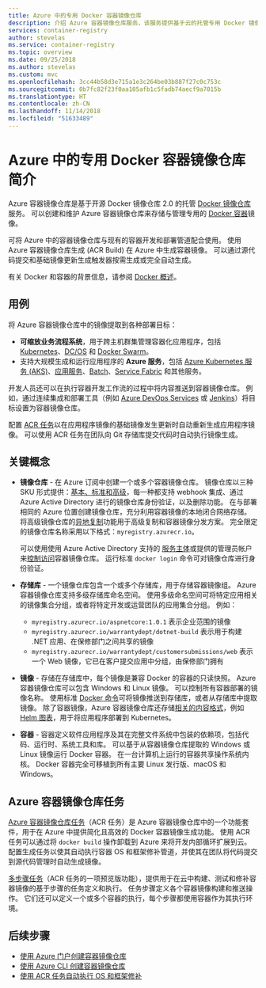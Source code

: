 ```yaml
---
title: Azure 中的专用 Docker 容器镜像仓库
description: 介绍 Azure 容器镜像仓库服务，该服务提供基于云的托管专用 Docker 镜像仓库。
services: container-registry
author: stevelas
ms.service: container-registry
ms.topic: overview
ms.date: 09/25/2018
ms.author: stevelas
ms.custom: mvc
ms.openlocfilehash: 3cc44b58d3e715a1e3c264be03b887f27c0c753c
ms.sourcegitcommit: 0b7fc82f23f0aa105afb1c5fadb74aecf9a7015b
ms.translationtype: HT
ms.contentlocale: zh-CN
ms.lasthandoff: 11/14/2018
ms.locfileid: "51633489"
---
```

# <a name="introduction-to-private-docker-container-registries-in-azure"></a>Azure 中的专用 Docker 容器镜像仓库简介

Azure 容器镜像仓库是基于开源 Docker 镜像仓库 2.0 的托管 [Docker 镜像仓库](https://docs.docker.com/registry/)服务。 可以创建和维护 Azure 容器镜像仓库来存储与管理专用的 [Docker 容器](https://www.docker.com/what-docker)镜像。

可将 Azure 中的容器镜像仓库与现有的容器开发和部署管道配合使用。 使用 Azure 容器镜像仓库生成 (ACR Build) 在 Azure 中生成容器镜像。 可以通过源代码提交和基础镜像更新生成触发器按需生成或完全自动生成。

有关 Docker 和容器的背景信息，请参阅 [Docker 概述](https://docs.docker.com/engine/docker-overview/)。

## <a name="use-cases"></a>用例

将 Azure 容器镜像仓库中的镜像提取到各种部署目标：

* **可缩放业务流程系统**，用于跨主机群集管理容器化应用程序，包括 [Kubernetes](http://kubernetes.io/docs/)、[DC/OS](https://docs.mesosphere.com/) 和 [Docker Swarm](https://docs.docker.com/swarm/)。
* 支持大规模生成和运行应用程序的 **Azure 服务**，包括 [Azure Kubernetes 服务 (AKS)](../aks/index.yml)、[应用服务](../app-service/index.yml)、[Batch](../batch/index.yml)、[Service Fabric](/azure/service-fabric/) 和其他服务。

开发人员还可以在执行容器开发工作流的过程中将内容推送到容器镜像仓库。 例如，通过连续集成和部署工具（例如 [Azure DevOps Services](https://docs.microsoft.com/azure/devops/) 或 [Jenkins](https://jenkins.io/)）将目标设置为容器镜像仓库。

配置 [ACR 任务](#azure-container-registry-build)以在应用程序镜像的基础镜像发生更新时自动重新生成应用程序镜像。 可以使用 ACR 任务在团队向 Git 存储库提交代码时自动执行镜像生成。

## <a name="key-concepts"></a>关键概念

* **镜像仓库** - 在 Azure 订阅中创建一个或多个容器镜像仓库。 镜像仓库以三种 SKU 形式提供：[基本、标准和高级](container-registry-skus.md)，每一种都支持 webhook 集成、通过 Azure Active Directory 进行的镜像仓库身份验证，以及删除功能。 在与部署相同的 Azure 位置创建镜像仓库，充分利用容器镜像的本地闭合网络存储。 将高级镜像仓库的[异地复制](container-registry-geo-replication.md)功能用于高级复制和容器镜像分发方案。 完全限定的镜像仓库名称采用以下格式：`myregistry.azurecr.io`。

  可以使用使用 Azure Active Directory 支持的 [服务主体](../active-directory/develop/app-objects-and-service-principals.md)或提供的管理员帐户来[控制访问](container-registry-authentication.md)容器镜像仓库。 运行标准 `docker login` 命令可对镜像仓库进行身份验证。

* **存储库** - 一个镜像仓库包含一个或多个存储库，用于存储容器镜像组。 Azure 容器镜像仓库支持多级存储库命名空间。 使用多级命名空间可将特定应用相关的镜像集合分组，或者将特定开发或运营团队的应用集合分组。 例如：

  * `myregistry.azurecr.io/aspnetcore:1.0.1` 表示企业范围的镜像
  * `myregistry.azurecr.io/warrantydept/dotnet-build` 表示用于构建 .NET 应用、在保修部门之间共享的镜像
  * `myregistry.azurecr.io/warrantydept/customersubmissions/web` 表示一个 Web 镜像，它已在客户提交应用中分组，由保修部门拥有

* **镜像** - 存储在存储库中，每个镜像是兼容 Docker 的容器的只读快照。 Azure 容器镜像仓库可以包含 Windows 和 Linux 镜像。 可以控制所有容器部署的镜像名称。 使用标准 [Docker 命令](https://docs.docker.com/engine/reference/commandline/)可将镜像推送到存储库，或者从存储库中提取镜像。 除了容器镜像，Azure 容器镜像仓库还存储[相关的内容格式](container-registry-image-formats.md)，例如 [Helm 图表](container-registry-helm-repos.md)，用于将应用程序部署到 Kubernetes。

* **容器** - 容器定义软件应用程序及其在完整文件系统中包装的依赖项，包括代码、运行时、系统工具和库。 可以基于从容器镜像仓库提取的 Windows 或 Linux 镜像运行 Docker 容器。 在一台计算机上运行的容器共享操作系统内核。 Docker 容器完全可移植到所有主要 Linux 发行版、macOS 和 Windows。

## <a name="azure-container-registry-tasks"></a>Azure 容器镜像仓库任务

[Azure 容器镜像仓库任务](container-registry-tasks-overview.md)（ACR 任务）是 Azure 容器镜像仓库中的一个功能套件，用于在 Azure 中提供简化且高效的 Docker 容器镜像生成功能。 使用 ACR 任务可以通过将 `docker build` 操作卸载到 Azure 来将开发内部循环扩展到云。 配置生成任务以使其自动执行容器 OS 和框架修补管道，并使其在团队将代码提交到源代码管理时自动生成镜像。

[多步骤任务](container-registry-tasks-overview.md#multi-step-tasks-preview)（ACR 任务的一项预览版功能），提供用于在云中构建、测试和修补容器镜像的基于步骤的任务定义和执行。 任务步骤定义各个容器镜像构建和推送操作。 它们还可以定义一个或多个容器的执行，每个步骤都使用容器作为其执行环境。

## <a name="next-steps"></a>后续步骤

* [使用 Azure 门户创建容器镜像仓库](container-registry-get-started-portal.md)
* [使用 Azure CLI 创建容器镜像仓库](container-registry-get-started-azure-cli.md)
* [使用 ACR 任务自动执行 OS 和框架修补](container-registry-tasks-overview.md)
